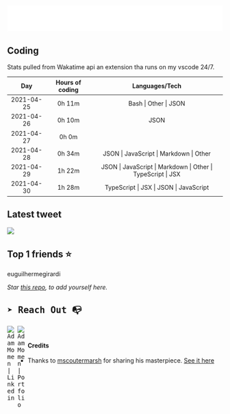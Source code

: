 
![test image size](/assets/welcome_message.gif)

## Coding
Stats pulled from Wakatime api an extension tha runs on my vscode 24/7.

|Day|Hours of coding|Languages/Tech|
|:-:|:-:|:-:|
|2021-04-25|0h 11m|Bash &#124; Other &#124; JSON|
|2021-04-26|0h 10m|JSON|
|2021-04-27|0h 0m||
|2021-04-28|0h 34m|JSON &#124; JavaScript &#124; Markdown &#124; Other|
|2021-04-29|1h 22m|JSON &#124; JavaScript &#124; Markdown &#124; Other &#124; TypeScript &#124; JSX|
|2021-04-30|1h 28m|TypeScript &#124; JSX &#124; JSON &#124; JavaScript|

## Latest tweet
[<img src="<tweet-image-url>" width="400">](<tweet-url>)

## Top 1 friends ⭐️
euguilhermegirardi

*Star [this repo](https://github.com/AdamMomen/AdamMomen), to add yourself here.*


<samp>

## ➤ Reach Out :mailbox_with_no_mail:

>
  <a href="https://www.linkedin.com/in/adam-momen-99596275/">
     <img align="left" alt="Adam Momen | Linkedin" width="24px" src="./assets/Linkedin.svg" />
   </a>

   <a href="https://adammomen.com/">
     <img align="left" alt="Adam Momen | Portfolio" width="24px" src="./assets/web.svg" />
   </a>

</samp>

<br>

#### Credits
* Thanks to [mscoutermarsh](https://github.com/mscoutermarsh) for sharing his masterpiece. [See it here](https://github.com/mscoutermarsh/mscoutermarsh)